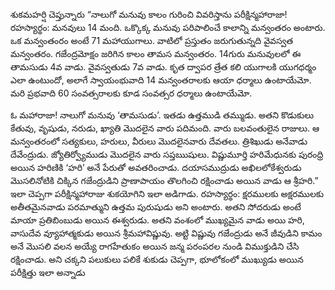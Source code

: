 ﻿శుకమహర్షి చెప్తున్నారు “నాలుగో మనువు కాలం గురించి వివరిస్తాను పరీక్షిన్మహారాజా!
రహస్యార్థం: మనవులు 14 మంది. ఒక్కొక్క మనువు పరిపాలించే కాలాన్ని మన్వంతరం అంటారు. ఒక మన్వంతంరం అంటే 71 మహాయుగాలు. వాటిలో ప్రస్తుతం జరుగుతున్నది వైవస్వత మన్వంతరం. గజేంద్రమోక్షం జరిగిన కాలం తామస మన్వంతరం. 14గురు మనువులలో ఈ తామసుడు 4వ వాడు. వైవస్వతుడు 7వ వాడు. కృత ద్వాపర త్రేత కలి యుగాలకి యుగధర్మం ఎలా ఉంటుందో, అలాగే స్వాయంభువాది 14 మన్వంతరాలకు ఆయా ధర్మాలు ఉంటాయేమో. మరి ప్రభవాది 60 సంవత్సరాలకు కూడ సంవత్సర ధర్మాలు ఉంటాయేమో. 

ఓ మహారాజా! నాలుగో మనువు ‘తామసుడు’. ఇతడు ఉత్తముడి తమ్ముడు. అతని కొడుకులు కేతువు, వృషుడు, నరుడు, ఖ్యాతి మొదలైన వారు పదిమంది. వారు బలవంతులైన రాజులు. ఆ మన్వంతరంలో సత్యకులు, హరులు, వీరులు మొదలైనవారు దేవతలు. త్రిశిఖుడు అనేవాడు దేవేంద్రుడు. జ్యోతిర్వ్యోముడు మొదలైన వారు సప్తఋషులు. విష్ణుమూర్తి హరిమేధునకు పురంధ్రి అయిన హరిణికి ‘హరి’ అనే పేరుతో అవతరించాడు. దయాసముద్రుడు అఖిలలోకేశ్వరుడు మొసలినోటికి చిక్కిన గజేంద్రుడిని ప్రాణాపాయం తొలగించి రక్షించాడు అయిన వాడు ఆ శ్రీహరి.” ఇలా చెప్పగా పరీక్షిన్మహారాజు శుకయోగిని ఇలా అడిగాడు.
రహస్యార్థం: క్షరములకు అక్షరములకు అతీతమైనవాడు పరమాత్ముని ఉత్తమ పురుషుడు అని అంటారు. అతని సోదరుడు అంటే మాయా ప్రతిబింబుడు అయిన ఈశ్వరుడు. అతని వంశంలో ముఖ్యమైన వాడు అయి హరి, వాసుదేవ వ్యూహాత్మకుడు అయిన శ్రీమహావిష్ణువు. అట్టి విష్ణువు గజేంద్రుడు అనే జీవుడిని కామం అనే మొసలి వలన అయ్యే రాగహేతుకం అయిన జన్మ పరంపరల నుండి విముక్తుడిని చేసి రక్షించాడు. అని చక్కని పలుకులు పలికే శుకుడు చెప్పగా, భూలోకంలో ముఖ్యుడు అయిన పరీక్షిత్తు ఇలా అన్నాడు 


